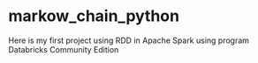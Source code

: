 # markow_chain_python
Here is my first project using RDD in Apache Spark using program Databricks Community Edition
